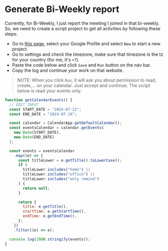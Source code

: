 # Generate Bi-Weekly report

Currently, for Bi-Weekly, I just report the meeting I joined in that bi-weekly. So, we need to create a script project to get all activities by following these steps:

- Go to [this page](https://script.google.com/home), select your Google Profile and select `New` to start a new project.
- Go to settings and check the timezone, make sure that timezone is the tz for your country (for me, it's `+7`).
- Paste the code below and click `Save` and `Run` button on the nav bar.
- Copy the log and continue your work on that website.

> NOTE: When you click `Run`, it will ask you about permission to read, create,... on your calendar. Just accept and continue. The script below is read your events only.

```js
function getCalendarEvents() {
  // EDIT INPUT
  const START_DATE = "2024-07-12";
  const END_DATE = "2024-07-19";

  const calendar = CalendarApp.getDefaultCalendar();
  const eventsCalendar = calendar.getEvents(
    new Date(START_DATE),
    new Date(END_DATE)
  );

  const events = eventsCalendar
    .map((e) => {
      const titleLower = e.getTitle().toLowerCase();
      if (
        titleLower.includes("home") ||
        titleLower.includes("office") ||
        titleLower.includes("only remind")
      ) {
        return null;
      }

      return {
        title: e.getTitle(),
        startTime: e.getStartTime(),
        endTime: e.getEndTime(),
      };
    })
    .filter((e) => e);

  console.log(JSON.stringify(events));
}
```
